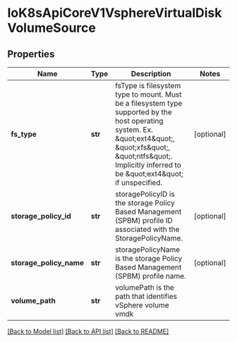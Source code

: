 # IoK8sApiCoreV1VsphereVirtualDiskVolumeSource

## Properties
Name | Type | Description | Notes
------------ | ------------- | ------------- | -------------
**fs_type** | **str** | fsType is filesystem type to mount. Must be a filesystem type supported by the host operating system. Ex. \&quot;ext4\&quot;, \&quot;xfs\&quot;, \&quot;ntfs\&quot;. Implicitly inferred to be \&quot;ext4\&quot; if unspecified. | [optional] 
**storage_policy_id** | **str** | storagePolicyID is the storage Policy Based Management (SPBM) profile ID associated with the StoragePolicyName. | [optional] 
**storage_policy_name** | **str** | storagePolicyName is the storage Policy Based Management (SPBM) profile name. | [optional] 
**volume_path** | **str** | volumePath is the path that identifies vSphere volume vmdk | 

[[Back to Model list]](../README.md#documentation-for-models) [[Back to API list]](../README.md#documentation-for-api-endpoints) [[Back to README]](../README.md)


